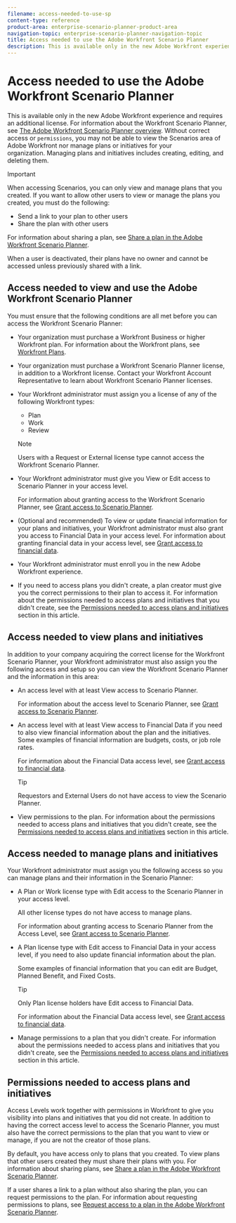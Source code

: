 ```yaml
---
filename: access-needed-to-use-sp
content-type: reference
product-area: enterprise-scenario-planner-product-area
navigation-topic: enterprise-scenario-planner-navigation-topic
title: Access needed to use the Adobe Workfront Scenario Planner
description: This is available only in the new Adobe Workfront experience and requires an additional license. For information about the Workfront Scenario Planner, see The Adobe Workfront Scenario Planner overview.
---
```


# Access needed to use the Adobe Workfront Scenario Planner

This is available only in the new Adobe Workfront experience and requires an additional license. For information about the Workfront Scenario Planner, see [The Adobe Workfront Scenario Planner overview](../scenario-planner/scenario-planner-overview.md). 
Without correct access or ```permissions```, you may not be able to view the Scenarios area of Adobe Workfront nor manage plans or initiatives for your organization.&nbsp;Managing plans and initiatives includes creating, editing, and deleting them.

>[!IMPORTANT]
>
>When accessing Scenarios, you can only view and manage plans that you created. If you want to allow other users to view or manage the plans you created, you must do the following: 
>
>* Send a link to your plan to other users
>* Share the plan with other users 
>
>  For information about sharing a plan, see [Share a plan in the Adobe Workfront Scenario Planner](../scenario-planner/share-a-plan.md). 
>
>When a user is deactivated, their plans have no owner and cannot be accessed unless previously shared with a link.

## Access needed to view and use the&nbsp;Adobe Workfront Scenario Planner

You must ensure that the following conditions are all met before you can access the Workfront Scenario Planner:

* Your organization must purchase a Workfront Business or higher Workfront plan. For information about the Workfront plans, see [Workfront Plans](http://workfront.com/plans).
* Your organization must purchase a Workfront Scenario Planner license, in addition to a Workfront license.&nbsp;Contact your Workfront Account Representative to learn about Workfront Scenario Planner licenses. 
* Your Workfront administrator must assign you a license of any of the following Workfront types:

  * Plan
  * Work
  * Review

  >[!NOTE]
  >
  >Users with a&nbsp;Request&nbsp;or External license type cannot access the Workfront Scenario Planner.

* Your Workfront administrator must give you View or Edit access to Scenario Planner in your access level.

  For information about granting access to the Workfront Scenario Planner, see [Grant access to Scenario Planner](../administration-and-setup/add-users/configure-and-grant-access/grant-access-sp.md).

* (Optional and recommended) To view or update financial information for your plans and initiatives, your Workfront administrator must also grant you access to Financial Data in your access level.&nbsp;For information about granting financial data in your access level, see [Grant access to financial data](../administration-and-setup/add-users/configure-and-grant-access/grant-access-financial.md).
* Your Workfront administrator must enroll you in the new Adobe Workfront experience.&nbsp;

  <!--
  <li data-mc-conditions="QuicksilverOrClassic.Draft mode"> <p>Your Workfront administrator must assign you a layout template that includes the Scenarios area in the Main Menu. </p> <p>For information about customizing the Main Menu in a layout template, see <a href="../administration-and-setup/customize-workfront/use-layout-templates/customize-main-menu.md" class="MCXref xref" xrefformat="{para}">Customize the Main Menu using a layout template</a>. </p> <p>For information about assigning users to a Layout Template, see <a href="../administration-and-setup/customize-workfront/use-layout-templates/assign-users-to-layout-template.md" class="MCXref xref" xrefformat="{para}">Assign users to a layout template</a>.</p> </li>
  -->

* If you need to access plans you didn't create, a plan creator must give you the correct permissions to their plan to access it.&nbsp;For information about the permissions needed to access plans and initiatives that you didn't create, see the [Permissions needed to access plans and initiatives](#permissi) section in this article.

## Access needed to view plans and initiatives

In addition to your company acquiring the correct license for the Workfront Scenario Planner, your Workfront administrator must also assign you the following access and setup so you can view the Workfront Scenario Planner and the information in this area:

* An access level with at least View access to Scenario Planner.

  For information about the access level to Scenario Planner, see [Grant access to Scenario Planner](../administration-and-setup/add-users/configure-and-grant-access/grant-access-sp.md).

* An access level with at least View access to Financial Data if you need to also view financial information about the plan and the initiatives. Some examples of financial information are budgets, costs, or job role rates.

  For information about the Financial Data access level, see [Grant access to financial data](../administration-and-setup/add-users/configure-and-grant-access/grant-access-financial.md).

  >[!TIP]
  >
  >Requestors and External Users do not have access to view the Scenario Planner.

* View permissions to the plan. For information about the permissions needed to access plans and initiatives that you didn't create, see the [Permissions needed to access plans and initiatives](#permissi) section in this article.

## Access needed to manage plans and initiatives

Your Workfront administrator must assign you the following access so you can manage plans and their information in the Scenario Planner:

* A Plan or Work license type with Edit access to the Scenario Planner in your access level.

  All other license types do not have access to manage plans.

  For information about granting access to Scenario Planner from the Access Level, see [Grant access to Scenario Planner](../administration-and-setup/add-users/configure-and-grant-access/grant-access-sp.md).

* A Plan license type with Edit access to Financial Data in your access level, if you need to also update financial information about the plan.

  Some examples of financial information that you can edit are Budget, Planned Benefit, and Fixed Costs.

  >[!TIP]
  >
  >Only Plan license holders have&nbsp;Edit access to Financial&nbsp;Data.

  For information about the Financial Data access level, see [Grant access to financial data](../administration-and-setup/add-users/configure-and-grant-access/grant-access-financial.md).

* Manage permissions to a plan that you didn't create. For information about the permissions needed to access plans and initiatives that you didn't create, see the [Permissions needed to access plans and initiatives](#permissi) section in this article.

## Permissions needed to access plans and initiatives

Access Levels work together with permissions in&nbsp;Workfront to give you visibility into plans and initiatives that you did not create. In addition to having the correct access level to access the Scenario Planner, you must also have the correct permissions to the plan that you want to view or manage, if you are not the creator of those plans.

By default, you have access only to plans that you created. To view plans that other users created they must share their plans with you. For information about sharing plans, see [Share a plan in the Adobe Workfront Scenario Planner](../scenario-planner/share-a-plan.md).

If a user shares a link to a plan without also sharing the plan, you can request permissions to the plan. For information about requesting permissions to plans, see [Request access to a plan in the Adobe Workfront Scenario Planner](../scenario-planner/request-access-to-plan.md). 
&nbsp;


